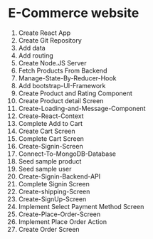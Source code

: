 # E-Commerce website
1. Create React App
2. Create Git Repository
3. Add data
5. Add routing
6. Create Node.JS Server
7. Fetch Products From Backend
8. Manage-State-By-Reducer-Hook
9. Add bootstrap-UI-Framework
10. Create Product and Rating Component
11. Create Product detail Screen
12. Create-Loading-and-Message-Component
13. Create-React-Context
14. Complete Add to Cart
15. Create Cart Screen
16. Complete Cart Screen
17. Create-Signin-Screen
18. Connect-To-MongoDB-Database
19. Seed sample product
20. Seed sample user
21. Create-Signin-Backend-API
22. Complete Signin Screen
23. Create-shipping-Screen
24. Create-SignUp-Screen
25. Implement Select Payment Method Screen
26. Create-Place-Order-Screen
27. Implement Place Order Action
28. Create Order Screen